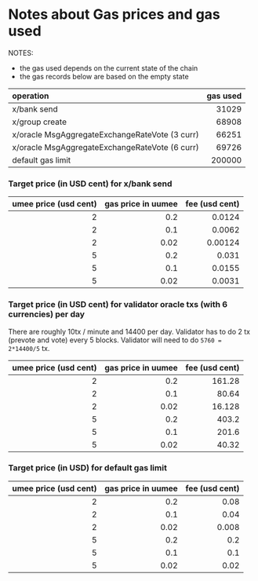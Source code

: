 # Notes about Gas prices and gas used

NOTES:

- the gas used depends on the current state of the chain
- the gas records below are based on the empty state

| operation                                      | gas used |
| :--------------------------------------------- | -------: |
| x/bank send                                    |    31029 |
| x/group create                                 |    68908 |
| x/oracle MsgAggregateExchangeRateVote (3 curr) |    66251 |
| x/oracle MsgAggregateExchangeRateVote (6 curr) |    69726 |
| default gas limit                              |   200000 |

### Target price (in USD cent) for x/bank send

| umee price (usd cent) | gas price in uumee | fee (usd cent) |
| --------------------: | -----------------: | -------------: |
|                     2 |                0.2 |         0.0124 |
|                     2 |                0.1 |         0.0062 |
|                     2 |               0.02 |        0.00124 |
|                     5 |                0.2 |          0.031 |
|                     5 |                0.1 |         0.0155 |
|                     5 |               0.02 |         0.0031 |

### Target price (in USD cent) for validator oracle txs (with 6 currencies) per day

There are roughly 10tx / minute and 14400 per day.
Validator has to do 2 tx (prevote and vote) every 5 blocks.
Validator will need to do `5760 = 2*14400/5` tx.

| umee price (usd cent) | gas price in uumee | fee (usd cent) |
| --------------------: | -----------------: | -------------: |
|                     2 |                0.2 |         161.28 |
|                     2 |                0.1 |          80.64 |
|                     2 |               0.02 |         16.128 |
|                     5 |                0.2 |          403.2 |
|                     5 |                0.1 |          201.6 |
|                     5 |               0.02 |          40.32 |

### Target price (in USD) for default gas limit

| umee price (usd cent) | gas price in uumee | fee (usd cent) |
| --------------------: | -----------------: | -------------: |
|                     2 |                0.2 |           0.08 |
|                     2 |                0.1 |           0.04 |
|                     2 |               0.02 |          0.008 |
|                     5 |                0.2 |            0.2 |
|                     5 |                0.1 |            0.1 |
|                     5 |               0.02 |           0.02 |

